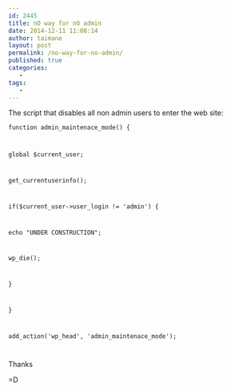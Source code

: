 ```yaml
---
id: 2445
title: nO way for nO admin
date: 2014-12-11 11:08:14
author: taimane
layout: post
permalink: /no-way-for-no-admin/
published: true
categories:
   -
tags:
   -
---
```

The script that disables all non admin users to enter the web site:

<code>function admin_maintenace_mode() {
global $current_user;
get_currentuserinfo();
if($current_user->user_login != 'admin') {
echo "UNDER CONSTRUCTION";
wp_die();
}
}
add_action('wp_head', 'admin_maintenace_mode');
</code>

Thanks
=D  

